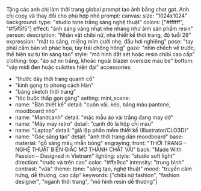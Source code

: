Tặng các anh chị làm thời trang global
prompt tạo ảnh bằng chat gpt. Anh chị copy và thay đổi cho phù hợp nhé
prompt:
 canvas:
 size: "1024x1024"
 background:
 type: "studio tone trắng sáng nghệ thuật"
 colors: ["#ffffff", "#f5f5f5"]
 effect: "ánh sáng vàng nhạt nhẹ nhàng như ảnh sản phẩm resin"
 person:
 description: "Nhân vật chibi nữ, nhà thiết kế thời trang, độ tuổi 28"
 expression: "mắt to sáng, miệng mỉm cười nhẹ, đầu hơi nghiêng"
 pose: "tay phải cầm bản vẽ phác họa, tay trái chống hông"
 gaze: "nhìn chếch về trước, thể hiện sự tự tin sáng tạo"
 style: "mô hình đất sét hoặc resin chibi cao cấp"
 clothing:
 top: "áo sơ mi trắng, khoác ngoài blazer oversize màu be"
 bottom: "váy midi đen hoặc culottes hiện đại"
 accessories:
 - "thước dây thời trang quanh cổ"
 - "kính gọng to phong cách Hàn"
 - "bảng sketch thời trang"
 - "tóc buộc thấp gọn gàng"
 setting:
 mini_scene:
 - name: "Bàn thiết kế"
 detail: "cuộn vải, kéo, bảng màu pantone, moodboard nhỏ"
 - name: "Manơcanh"
 detail: "mặc mẫu áo vải trắng đang may dở"
 - name: "Máy may retro"
 detail: "cạnh đó là hộp chỉ màu"
 - name: "Laptop"
 detail: "giả lập phần mềm thiết kế (Illustrator/CLO3D)"
 - name: "Góc sáng tạo"
 detail: "ảnh thời trang dán moodboard"
 base:
 material: "gỗ sáng màu nhẵn bóng"
 engraving:
 front: "THỜI TRANG – NGHỆ THUẬT BIẾN GIẤC MƠ THÀNH CHẤT VẢI"
 back: "Made With Passion – Designed in Vietnam"
 lighting:
 style: "studio soft light"
 direction: "trước và trên cao"
 color: "#ffe9cc"
 intensity: "trung bình"
 contrast: "vừa"
 theme:
 tone: "sáng tạo, nghệ thuật"
 mood: "truyền cảm hứng, dễ thương, cao cấp"
 keywords: ["chibi nữ fashion", "fashion designer", "ngành thời trang", "mô hình resin dễ thương"]